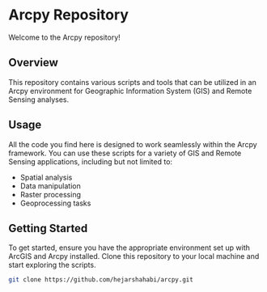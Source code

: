 # Arcpy Repository

Welcome to the Arcpy repository!

## Overview

This repository contains various scripts and tools that can be utilized in an Arcpy environment for Geographic Information System (GIS) and Remote Sensing analyses.

## Usage

All the code you find here is designed to work seamlessly within the Arcpy framework. You can use these scripts for a variety of GIS and Remote Sensing applications, including but not limited to:

- Spatial analysis
- Data manipulation
- Raster processing
- Geoprocessing tasks

## Getting Started

To get started, ensure you have the appropriate environment set up with ArcGIS and Arcpy installed. Clone this repository to your local machine and start exploring the scripts.

```bash
git clone https://github.com/hejarshahabi/arcpy.git
